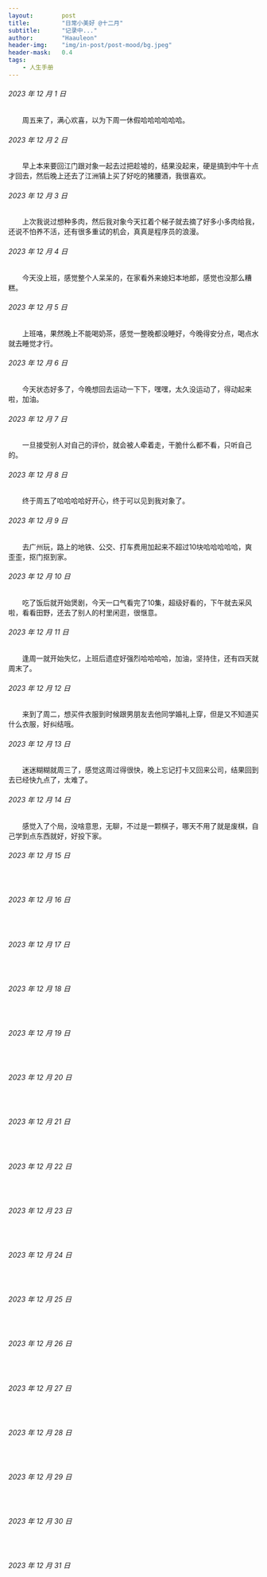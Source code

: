 ```yaml
---
layout:        post
title:         "日常小美好 @十二月"
subtitle:      "记录中..."
author:        "Haauleon"
header-img:    "img/in-post/post-mood/bg.jpeg"
header-mask:   0.4
tags:
    - 人生手册
---
```


###### 2023 年 12 月 1 日
&emsp;&emsp;周五来了，满心欢喜，以为下周一休假哈哈哈哈哈哈。

###### 2023 年 12 月 2 日
&emsp;&emsp;早上本来要回江门跟对象一起去过把趁墟的，结果没起来，硬是搞到中午十点才回去，然后晚上还去了江洲镇上买了好吃的猪腰酒，我很喜欢。

###### 2023 年 12 月 3 日
&emsp;&emsp;上次我说过想种多肉，然后我对象今天扛着个梯子就去摘了好多小多肉给我，还说不怕养不活，还有很多重试的机会，真真是程序员的浪漫。

###### 2023 年 12 月 4 日
&emsp;&emsp;今天没上班，感觉整个人呆呆的，在家看外来媳妇本地郎，感觉也没那么糟糕。

###### 2023 年 12 月 5 日
&emsp;&emsp;上班咯，果然晚上不能喝奶茶，感觉一整晚都没睡好，今晚得安分点，喝点水就去睡觉才行。

###### 2023 年 12 月 6 日
&emsp;&emsp;今天状态好多了，今晚想回去运动一下下，嘿嘿，太久没运动了，得动起来啦，加油。

###### 2023 年 12 月 7 日
&emsp;&emsp;一旦接受别人对自己的评价，就会被人牵着走，干脆什么都不看，只听自己的。

###### 2023 年 12 月 8 日
&emsp;&emsp;终于周五了哈哈哈哈好开心，终于可以见到我对象了。

###### 2023 年 12 月 9 日
&emsp;&emsp;去广州玩，路上的地铁、公交、打车费用加起来不超过10块哈哈哈哈哈，爽歪歪，抠门抠到家。

###### 2023 年 12 月 10 日
&emsp;&emsp;吃了饭后就开始煲剧，今天一口气看完了10集，超级好看的，下午就去采风啦，看看田野，还去了别人的村里闲逛，很惬意。

###### 2023 年 12 月 11 日
&emsp;&emsp;逢周一就开始失忆，上班后遗症好强烈哈哈哈哈，加油，坚持住，还有四天就周末了。

###### 2023 年 12 月 12 日
&emsp;&emsp;来到了周二，想买件衣服到时候跟男朋友去他同学婚礼上穿，但是又不知道买什么衣服，好纠结哦。

###### 2023 年 12 月 13 日
&emsp;&emsp;迷迷糊糊就周三了，感觉这周过得很快，晚上忘记打卡又回来公司，结果回到去已经快九点了，太难了。

###### 2023 年 12 月 14 日
&emsp;&emsp;感觉入了个局，没啥意思，无聊，不过是一颗棋子，哪天不用了就是废棋，自己学到点东西就好，好投下家。

###### 2023 年 12 月 15 日
&emsp;&emsp;

###### 2023 年 12 月 16 日
&emsp;&emsp;

###### 2023 年 12 月 17 日
&emsp;&emsp;

###### 2023 年 12 月 18 日
&emsp;&emsp;

###### 2023 年 12 月 19 日
&emsp;&emsp;

###### 2023 年 12 月 20 日
&emsp;&emsp;

###### 2023 年 12 月 21 日
&emsp;&emsp;

###### 2023 年 12 月 22 日
&emsp;&emsp;

###### 2023 年 12 月 23 日
&emsp;&emsp;

###### 2023 年 12 月 24 日
&emsp;&emsp;

###### 2023 年 12 月 25 日
&emsp;&emsp;

###### 2023 年 12 月 26 日
&emsp;&emsp;

###### 2023 年 12 月 27 日
&emsp;&emsp;

###### 2023 年 12 月 28 日
&emsp;&emsp;

###### 2023 年 12 月 29 日
&emsp;&emsp;

###### 2023 年 12 月 30 日
&emsp;&emsp;

###### 2023 年 12 月 31 日
&emsp;&emsp;